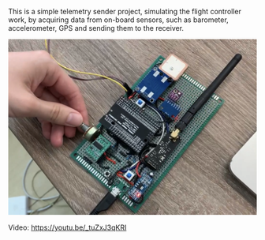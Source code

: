 This is a simple telemetry sender project, simulating the flight controller work, by acquiring data from on-board sensors, such as barometer, accelerometer, GPS and sending them to the receiver.

!["Photo"](images/1.PNG "Photo")

Video:
https://youtu.be/_tuZxJ3qKRI